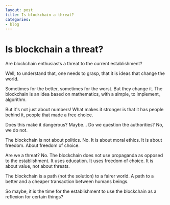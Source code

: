 ```yaml
---
layout: post
title: Is blockchain a threat?
categories:
- blog
---
```


# Is blockchain a threat?

Are blockchain enthusiasts a threat to the current establishment?

Well, to understand that, one needs to grasp, that it is ideas that change the world.

Sometimes for the better, sometimes for the worst. But they change it. The blockchain is an idea based on mathematics, with a simple, to implement, algorithm.

But it's not just about numbers! What makes it stronger is that it has people behind it, people that made a free choice.

Does this make it dangerous? Maybe...
Do we question the authorities? No, we do not.

The blockchain is not about politics. No.
It is about moral ethics. It is about freedom. About freedom of choice.

Are we a threat?
No. The blockchain does not use propaganda as opposed to the establishment. It uses education. It uses freedom of choice. It is about value, not about threats.

The blockchain is a path (not the solution) to a fairer world. A path to a better and a cheaper transaction between humans beings.

So maybe, it is the time for the establishment to use the blockchain as a reflexion for certain things?

